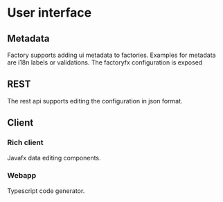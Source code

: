 # User interface
## Metadata
Factory supports adding ui metadata to factories. Examples for metadata are i18n labels or validations.
The factoryfx configuration is exposed
## REST
The rest api supports editing the configuration in json format.
## Client
### Rich client
Javafx data editing components.
### Webapp
Typescript code generator.
 